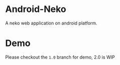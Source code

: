 # Android-Neko

A neko web application on android platform.

# Demo

Please checkout the `1.0` branch for demo, 2.0 is WIP
